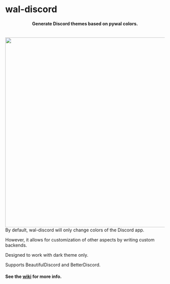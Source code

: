 # wal-discord

<h4 align="center">Generate Discord themes based on pywal colors.</h4>
<br>

<img src="https://raw.githubusercontent.com/guglicap/wal-discord/master/images/readme_image.png" align="right" width="600px">

By default, wal-discord will only change colors of the Discord app.

However, it allows for customization of other aspects by writing custom backends.

Designed to work with dark theme only.

Supports BeautifulDiscord and BetterDiscord.

#### See the [wiki](https://github.com/guglicap/wal-discord/wiki) for more info.